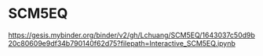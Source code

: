 # SCM5EQ
https://gesis.mybinder.org/binder/v2/gh/Lchuang/SCM5EQ/1643037c50d9b20c80609e9df34b790140f62d75?filepath=Interactive_SCM5EQ.ipynb
